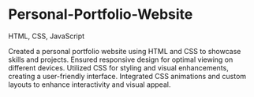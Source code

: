 # Personal-Portfolio-Website
HTML, CSS, JavaScript

Created a personal portfolio website using HTML and CSS to showcase skills and projects.
Ensured responsive design for optimal viewing on different devices.
Utilized CSS for styling and visual enhancements, creating a user-friendly interface.
Integrated CSS animations and custom layouts to enhance interactivity and visual appeal.
